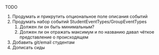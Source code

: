 TODO

1. Продумать и прикрутить опциональное поле описания событий
2. Продумать набор событий StudentEventTypes/GroupEventTypes
   1. Должен ли он быть минимальным?
   2. Должен ли он отражать максимум и по названию давал чёткое представление о происходящем
3. Добавить git/email студентам
4. Дописать сиды
